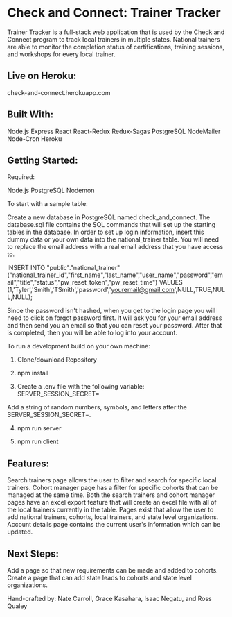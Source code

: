 # Check and Connect: Trainer Tracker

Trainer Tracker is a full-stack web application that is used by the Check and Connect program to track local trainers in multiple states. National trainers are able to monitor the completion status of certifications, training sessions, and workshops for every local trainer.

## Live on Heroku:
check-and-connect.herokuapp.com

## Built With:
Node.js
Express
React
React-Redux
Redux-Sagas
PostgreSQL
NodeMailer
Node-Cron
Heroku

## Getting Started:
Required:

Node.js
PostgreSQL
Nodemon

To start with a sample table: 

Create a new database in PostgreSQL named check_and_connect.
The database.sql file contains the SQL commands that will set up the starting tables in the database.
In order to set up login information, insert this dummy data or your own data into the national_trainer table. You will need to replace the email address with a real email address that you have access to.

INSERT INTO "public"."national_trainer"("national_trainer_id","first_name","last_name","user_name","password","email","title","status","pw_reset_token","pw_reset_time")
VALUES
(1,'Tyler','Smith','TSmith','password','youremail@gmail.com',NULL,TRUE,NULL,NULL);

Since the password isn't hashed, when you get to the login page you will need to click on forgot password first. It will ask you for your email address and then send you an email so that you can reset your password. After that is completed, then you will be able to log into your account.

To run a development build on your own machine:

1. Clone/download Repository

2. npm install

3. Create a .env file with the following variable:
SERVER_SESSION_SECRET=

Add a string of random numbers, symbols, and letters after the SERVER_SESSION_SECRET=.

4. npm run server

5. npm run client

## Features:
Search trainers page allows the user to filter and search for specific local trainers.
Cohort manager page has a filter for specific cohorts that can be managed at the same time.
Both the search trainers and cohort manager pages have an excel export feature that will create an excel file with all of the local trainers currently in the table.
Pages exist that allow the user to add national trainers, cohorts, local trainers, and state level organizations.
Account details page contains the current user's information which can be updated.

## Next Steps:
Add a page so that new requirements can be made and added to cohorts.
Create a page that can add state leads to cohorts and state level organizations.

Hand-crafted by: Nate Carroll, Grace Kasahara, Isaac Negatu, and Ross Qualey